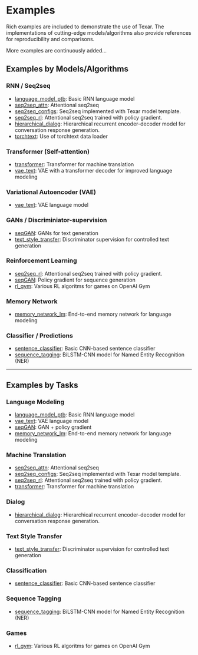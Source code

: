 # Examples #

Rich examples are included to demonstrate the use of Texar. The implementations of cutting-edge models/algorithms also provide references for reproducibility and comparisons. 

More examples are continuously added...

## Examples by Models/Algorithms ##

### RNN / Seq2seq ###

* [language_model_ptb](https://github.com/asyml/texar/tree/master/examples/language_model_ptb): Basic RNN language model
* [seq2seq_attn](https://github.com/asyml/texar/tree/master/examples/seq2seq_attn): Attentional seq2seq
* [seq2seq_configs](https://github.com/asyml/texar/tree/master/examples/seq2seq_configs): Seq2seq implemented with Texar model template.
* [seq2seq_rl](https://github.com/asyml/texar/tree/master/examples/seq2seq_rl): Attentional seq2seq trained with policy gradient.
* [hierarchical_dialog](https://github.com/asyml/texar/tree/master/examples/hierarchical_dialog): Hierarchical recurrent encoder-decoder model for conversation response generation.
* [torchtext](https://github.com/asyml/texar/tree/master/examples/torchtext): Use of torchtext data loader

### Transformer (Self-attention) ###

* [transformer](https://github.com/asyml/texar/tree/master/examples/transformer): Transformer for machine translation
* [vae_text](https://github.com/asyml/texar/tree/master/examples/vae_text): VAE with a transformer decoder for improved language modeling 

### Variational Autoencoder (VAE) ###

* [vae_text](https://github.com/asyml/texar/tree/master/examples/vae_text): VAE language model

### GANs / Discriminiator-supervision ###

* [seqGAN](https://github.com/asyml/texar/tree/master/examples/seqgan): GANs for text generation
* [text_style_transfer](https://github.com/asyml/texar/tree/master/examples/text_style_transfer): Discriminator supervision for controlled text generation

### Reinforcement Learning ###

* [seq2seq_rl](https://github.com/asyml/texar/tree/master/examples/seq2seq_rl): Attentional seq2seq trained with policy gradient.
* [seqGAN](https://github.com/asyml/texar/tree/master/examples/seqgan): Policy gradient for sequence generation
* [rl_gym](https://github.com/asyml/texar/tree/master/examples/rl_gym): Various RL algoritms for games on OpenAI Gym

### Memory Network ###

* [memory_network_lm](https://github.com/asyml/texar/tree/master/examples/memory_network_lm): End-to-end memory network for language modeling

### Classifier / Predictions ##  

* [sentence_classifier](https://github.com/asyml/texar/tree/master/examples/sentence_classifier): Basic CNN-based sentence classifier
* [sequence_tagging](https://github.com/asyml/texar/tree/master/examples/sequence_tagging): BiLSTM-CNN model for Named Entity Recognition (NER)

---

## Examples by Tasks

### Language Modeling ###

* [language_model_ptb](https://github.com/asyml/texar/tree/master/examples/language_model_ptb): Basic RNN language model
* [vae_text](https://github.com/asyml/texar/tree/master/examples/vae_text): VAE language model
* [seqGAN](https://github.com/asyml/texar/tree/master/examples/seqgan): GAN + policy gradient
* [memory_network_lm](https://github.com/asyml/texar/tree/master/examples/memory_network_lm): End-to-end memory network for language modeling

### Machine Translation ###

* [seq2seq_attn](https://github.com/asyml/texar/tree/master/examples/seq2seq_attn): Attentional seq2seq
* [seq2seq_configs](https://github.com/asyml/texar/tree/master/examples/seq2seq_configs): Seq2seq implemented with Texar model template.
* [seq2seq_rl](https://github.com/asyml/texar/tree/master/examples/seq2seq_rl): Attentional seq2seq trained with policy gradient.
* [transformer](https://github.com/asyml/texar/tree/master/examples/transformer): Transformer for machine translation

### Dialog ###

* [hierarchical_dialog](https://github.com/asyml/texar/tree/master/examples/hierarchical_dialog): Hierarchical recurrent encoder-decoder model for conversation response generation.

### Text Style Transfer ###

* [text_style_transfer](https://github.com/asyml/texar/tree/master/examples/text_style_transfer): Discriminator supervision for controlled text generation

### Classification ###

* [sentence_classifier](https://github.com/asyml/texar/tree/master/examples/sentence_classifier): Basic CNN-based sentence classifier

### Sequence Tagging ###

* [sequence_tagging](https://github.com/asyml/texar/tree/master/examples/sequence_tagging): BiLSTM-CNN model for Named Entity Recognition (NER)

### Games ###

* [rl_gym](https://github.com/asyml/texar/tree/master/examples/rl_gym): Various RL algoritms for games on OpenAI Gym

